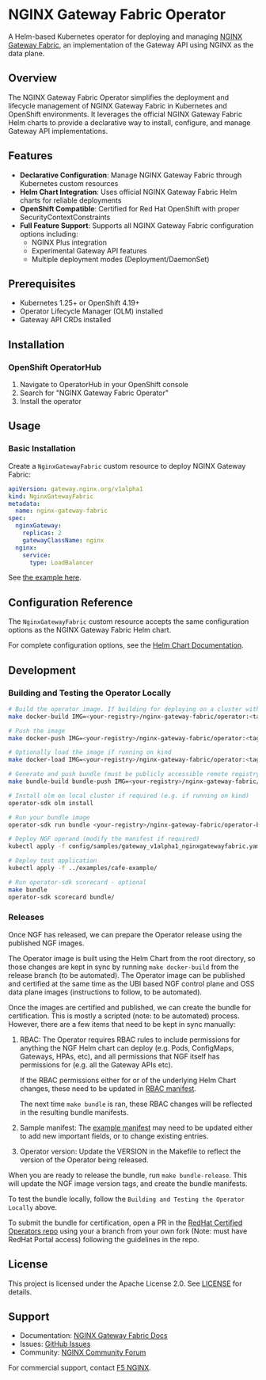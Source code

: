 # NGINX Gateway Fabric Operator

A Helm-based Kubernetes operator for deploying and managing [NGINX Gateway Fabric](https://github.com/nginx/nginx-gateway-fabric), an implementation of the Gateway API using NGINX as the data plane.

## Overview

The NGINX Gateway Fabric Operator simplifies the deployment and lifecycle management of NGINX Gateway Fabric in Kubernetes and OpenShift environments. It leverages the official NGINX Gateway Fabric Helm charts to provide a declarative way to install, configure, and manage Gateway API implementations.

## Features

- **Declarative Configuration**: Manage NGINX Gateway Fabric through Kubernetes custom resources
- **Helm Chart Integration**: Uses official NGINX Gateway Fabric Helm charts for reliable deployments
- **OpenShift Compatible**: Certified for Red Hat OpenShift with proper SecurityContextConstraints
- **Full Feature Support**: Supports all NGINX Gateway Fabric configuration options including:
  - NGINX Plus integration
  - Experimental Gateway API features
  - Multiple deployment modes (Deployment/DaemonSet)

## Prerequisites

- Kubernetes 1.25+ or OpenShift 4.19+
- Operator Lifecycle Manager (OLM) installed
- Gateway API CRDs installed

## Installation

### OpenShift OperatorHub

1. Navigate to OperatorHub in your OpenShift console
2. Search for "NGINX Gateway Fabric Operator"
3. Install the operator

## Usage

### Basic Installation

Create a `NginxGatewayFabric` custom resource to deploy NGINX Gateway Fabric:

```yaml
apiVersion: gateway.nginx.org/v1alpha1
kind: NginxGatewayFabric
metadata:
  name: nginx-gateway-fabric
spec:
  nginxGateway:
    replicas: 2
    gatewayClassName: nginx
  nginx:
    service:
      type: LoadBalancer
```

See [the example here](config/samples/gateway_v1alpha1_nginxgatewayfabric.yaml).

## Configuration Reference

The `NginxGatewayFabric` custom resource accepts the same configuration options as the NGINX Gateway Fabric Helm chart.

For complete configuration options, see the [Helm Chart Documentation](https://github.com/nginx/nginx-gateway-fabric/tree/main/charts/nginx-gateway-fabric/README.md#configuration).

## Development

### Building and Testing the Operator Locally

```bash
# Build the operator image. If building for deploying on a cluster with different architecture from your local machine, append ARCH=<targetarch> e.g. `ARCH=amd64` to the below command
make docker-build IMG=<your-registry>/nginx-gateway-fabric/operator:<tag>

# Push the image
make docker-push IMG=<your-registry>/nginx-gateway-fabric/operator:<tag>

# Optionally load the image if running on kind
make docker-load IMG=<your-registry>/nginx-gateway-fabric/operator:<tag>

# Generate and push bundle (must be publicly accessible remote registry, e.g. quay.io)
make bundle-build bundle-push IMG=<your-registry>/nginx-gateway-fabric/operator:<tag> BUNDLE_IMG=<your-registry>/nginx-gateway-fabric/operator-bundle:<tag>

# Install olm on local cluster if required (e.g. if running on kind)
operator-sdk olm install

# Run your bundle image
operator-sdk run bundle <your-registry>/nginx-gateway-fabric/operator-bundle:<tag>

# Deploy NGF operand (modify the manifest if required)
kubectl apply -f config/samples/gateway_v1alpha1_nginxgatewayfabric.yaml

# Deploy test application
kubectl apply -f ../examples/cafe-example/

# Run operator-sdk scorecard - optional
make bundle
operator-sdk scorecard bundle/
```

### Releases

Once NGF has released, we can prepare the Operator release using the published NGF images.

The Operator image is built using the Helm Chart from the root directory, so those changes are kept in sync by running `make docker-build` from the release branch (to be automated). The Operator image can be published and certified at the same time as the UBI based NGF control plane and OSS data plane images (instructions to follow, to be automated).

Once the images are certified and published, we can create the bundle for certification. This is mostly a scripted (note: to be automated) process.
However, there are a few items that need to be kept in sync manually:

1. RBAC:
    The Operator requires RBAC rules to include permissions for anything the NGF Helm chart
    can deploy (e.g. Pods, ConfigMaps, Gateways, HPAs, etc), and all permissions that NGF
    itself has permissions for (e.g. all the Gateway APIs etc).

    If the RBAC permissions either for or of the underlying Helm Chart changes, these need to be updated in [RBAC manifest](config/rbac/role.yaml).

    The next time `make bundle` is ran, these RBAC changes will be reflected in the resulting bundle manifests.

2. Sample manifest:
   The [example manifest](config/samples/gateway_v1alpha1_nginxgatewayfabric.yaml) may need to be updated either to add new important fields, or to change existing entries.

3. Operator version:
    Update the VERSION in the Makefile to reflect the version of the Operator being released.

When you are ready to release the bundle, run `make bundle-release`. This will update the NGF image version tags, and create the bundle manifests.

To test the bundle locally, follow the `Building and Testing the Operator Locally` above.

To submit the bundle for certification, open a PR in the [RedHat Certified Operators repo](https://github.com/redhat-openshift-ecosystem/certified-operators) using your a branch from your own fork (Note: must have RedHat Portal access) following the guidelines in the repo.

## License

This project is licensed under the Apache License 2.0. See [LICENSE](../LICENSE) for details.

## Support

- Documentation: [NGINX Gateway Fabric Docs](https://docs.nginx.com/nginx-gateway-fabric/)
- Issues: [GitHub Issues](https://github.com/nginx/nginx-gateway-fabric/issues)
- Community: [NGINX Community Forum](https://community.nginx.org/c/nginx-gateway-fabric)

For commercial support, contact [F5 NGINX](https://www.f5.com/products/nginx).
